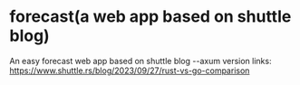 # forecast(a web app based on shuttle blog)
An easy forecast web app based on shuttle blog --axum version
links: https://www.shuttle.rs/blog/2023/09/27/rust-vs-go-comparison
